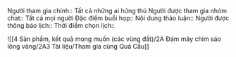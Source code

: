 Người tham gia chính:: Tất cả những ai hứng thú
Người được tham gia nhóm chat:: Tất cả mọi người
Đặc điểm buổi họp:: 
Nội dung thảo luận:: 
Người được thông báo lịch::
Thời điểm chọn lịch::

![[4 Sản phẩm, kết quả mong muốn (các vùng đất)/2A Đám mây chim sáo lông vàng/2A3 Tài liệu/Tham gia cùng Quả Cầu]] 